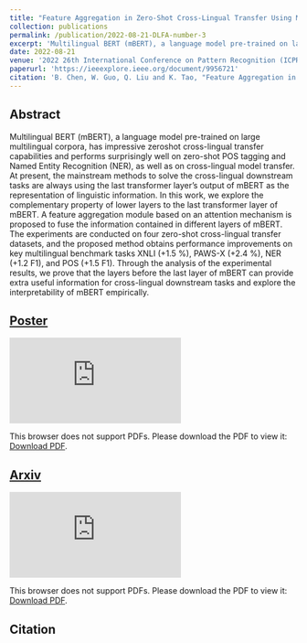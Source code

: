 ```yaml
---
title: "Feature Aggregation in Zero-Shot Cross-Lingual Transfer Using Multilingual BERT"
collection: publications
permalink: /publication/2022-08-21-DLFA-number-3
excerpt: 'Multilingual BERT (mBERT), a language model pre-trained on large multilingual corpora, has impressive zeroshot cross-lingual transfer capabilities and performs surprisingly well on zero-shot POS tagging and Named Entity Recognition (NER), as well as on cross-lingual model transfer. At present, the mainstream methods to solve the cross-lingual downstream tasks are always using the last transformer layer’s output of mBERT as the representation of linguistic information. In this work, we explore the complementary property of lower layers to the last transformer layer of mBERT. A feature aggregation module based on an attention mechanism is proposed to fuse the information contained in different layers of mBERT. The experiments are conducted on four zero-shot cross-lingual transfer datasets, and the proposed method obtains performance improvements on key multilingual benchmark tasks XNLI (+1.5 %), PAWS-X (+2.4 %), NER (+1.2 F1), and POS (+1.5 F1). Through the analysis of the experimental results, we prove that the layers before the last layer of mBERT can provide extra useful information for cross-lingual downstream tasks and explore the interpretability of mBERT empirically.'
date: 2022-08-21
venue: '2022 26th International Conference on Pattern Recognition (ICPR)'
paperurl: 'https://ieeexplore.ieee.org/document/9956721'
citation: 'B. Chen, W. Guo, Q. Liu and K. Tao, "Feature Aggregation in Zero-Shot Cross-Lingual Transfer Using Multilingual BERT," 2022 26th International Conference on Pattern Recognition (ICPR), Montreal, QC, Canada, 2022, pp. 1428-1435, doi: 10.1109/ICPR56361.2022.9956721. keywords: {Fuses;Bit error rate;Tagging;Linguistics;Benchmark testing;Transformers;Pattern recognition},'
---
```



## Abstract
Multilingual BERT (mBERT), a language model pre-trained on large multilingual corpora, has impressive zeroshot cross-lingual transfer capabilities and performs surprisingly well on zero-shot POS tagging and Named Entity Recognition (NER), as well as on cross-lingual model transfer. At present, the mainstream methods to solve the cross-lingual downstream tasks are always using the last transformer layer’s output of mBERT as the representation of linguistic information. In this work, we explore the complementary property of lower layers to the last transformer layer of mBERT. A feature aggregation module based on an attention mechanism is proposed to fuse the information contained in different layers of mBERT. The experiments are conducted on four zero-shot cross-lingual transfer datasets, and the proposed method obtains performance improvements on key multilingual benchmark tasks XNLI (+1.5 %), PAWS-X (+2.4 %), NER (+1.2 F1), and POS (+1.5 F1). Through the analysis of the experimental results, we prove that the layers before the last layer of mBERT can provide extra useful information for cross-lingual downstream tasks and explore the interpretability of mBERT empirically.


## [Poster](https://mckysse.github.io/files/ICPR2022_DLFA_poster.pdf)
<object data="https://mckysse.github.io/files/ICPR2022_DLFA_poster.pdf" type="application/pdf" width="900px" height="900px">
    <embed src="https://mckysse.github.io/files/ICPR2022_DLFA_poster.pdf">
        <p>This browser does not support PDFs. Please download the PDF to view it: <a href="https://mckysse.github.io/files/ICPR2022_DLFA_poster.pdf">Download PDF</a>.</p>
    </embed>
</object>


## [Arxiv](https://arxiv.org/pdf/2205.08497)
<object data="https://arxiv.org/pdf/2205.08497" type="application/pdf" width="900px" height="900px">
    <embed src="https://arxiv.org/pdf/2205.08497">
        <p>This browser does not support PDFs. Please download the PDF to view it: <a href="https://arxiv.org/pdf/2205.08497">Download PDF</a>.</p>
    </embed>
</object>


## Citation
